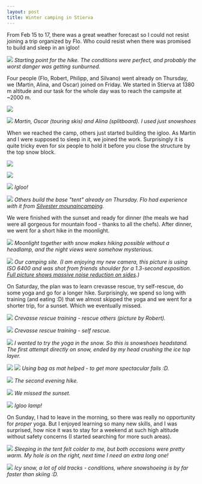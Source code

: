 ```yaml
---
layout: post
title: Winter camping in Stierva
---
```


From Feb 15 to 17, there was a great weather forecast so I could not resist joining a trip organized by Flo. Who could resist when there was promised to build and sleep in an igloo!

![](https://lh3.googleusercontent.com/NRl-Rmz1cwzKrvXmYkZSmQtlqwAQuSkLsr4wAi_G5FYo8gYMhBodTAtXE1u9GxApWmTampHgRNwDIUxuKPnyLa6laezM5AcKboHouVz5uwutVqy-kPUB-x0rf2GHq_9NUJJO8hKfxoA=w2160-h1440-no)
*Starting point for the hike. The conditions were perfect, and probably the worst danger was getting sunburned.*

Four people (Flo, Robert, Philipp, and Silvano) went already on Thursday, we (Martin, Alina, and Oscar) joined on Friday. We started in Stierva at 1380 m altitude and our task for the whole day was to reach the campsite at ~2000 m.

![](https://lh3.googleusercontent.com/QwoHNetvXUF6xFUe6X0ATZXDZ9jnVAFiF7K3oxlD3bq0XGdPZpUuqoOj7X1NHhqDUzKXzIt243SMnPaGwC0ud6cU2Up3kGEIn7o9m3darUcLvOyvHG-jGUuK5xgJ5mWy58WHQmscDuE=w2160-h1440-no)

![](https://lh3.googleusercontent.com/T6Lhw0SYKUoZmkwxYkxtqHJzfR6_IMP3auOQgL4DKusbcekg7D0xdtx4vnyPjt5nCyVGQBjG_c-xljeeh72ZR1gibF0kPqZZRboBj-YxLmBgcAmTmPKhmfW4XxlhmRSAwygyE072D0s=w2160-h1440-no)
*Martin, Oscar (touring skis) and Alina (splitboard). I used just snowshoes*

When we reached the camp, others just started building the igloo. As Martin and I were supposed to sleep in it, we joined the work. Surprisingly it is quite tricky even for six people to hold it before you close the structure by the top snow block.

![](https://lh3.googleusercontent.com/RIQ2ItU4ci1GADTzOjBEEZwE20ZJoaEafY57ymcSG_2QiYMH3TLDD0j2XLBb6XmKA_XAvJlYVwmt3CD3uemPcVF0BIpcwqBBrqpC9COZgC0ipUWO8SA7JvV2nyFp06GoYKvZ4mF03cY=w2160-h1440-no)

![](https://lh3.googleusercontent.com/P3PQu1xgt8lx4Wv3-8aCH3jMIp7E4o60rxADdVrwPGRn57FSY8zTu53pdeY5iIU9Up9bd-fmq_dudHd95228dTYgJ1NTtl91HrKrhBpgKeKwwfG_9AvP3_1RN8MttipqoAuzZO_5ReM=w2160-h1440-no)

![](https://lh3.googleusercontent.com/ubD_oqbvVgckWZuHpLnIzg5Ai4g4DVlmRnrsGGLwZuVqpT_gfts75XA9XkVRTtKZsMAFhiq3CAw4-THJoLLm0ubVg5efxrliC02td90CJ3Tfsdq-JIlJ_XPjqKOWBrn2DyfVlLcVAzU=w960-h1440-no)
*Igloo!*

![](https://lh3.googleusercontent.com/09KHNifUQpEyKduN0Xf3EUWBQDHqotSFTn-hBWGWbrBsErHYVw-lTiqLVcSMh4TXx8wXVWuZgp43E6MT0M9sV544ZGuIt103TpkKvmrr25aiwe2kEv0SUu2nOEEJ25m8BpjqJeGvcuU=w2160-h1440-no)
*Others build the base "tent" already on Thursday. Flo had experience with it from [Silvester mounaincamping](https://www.ubc-voc.com/2019/01/03/voc-europe-new-years-2019-trip).*

We were finished with the sunset and ready for dinner (the meals we had were all gorgeous for mountain food - thanks to all the chefs). After dinner, we went for a short hike in the moonlight.

![](https://lh3.googleusercontent.com/kZqlHtDkoxVNY7lafFE6mzxi4zQsidD-1ENkobQmSxqgRMdvoRbVUBgP7egbz1smWhU0tIYySsy7ePnDWk4tB9PVTbFhp3CUnu6hu6V4rDgHa3zKYUlwRvBGp8g6C21mwUkQcdRLWOE=w2160-h1440-no)
*Moonlight together with snow makes hiking possible without a headlamp, and the night views were somehow mysterious.*

![](https://lh3.googleusercontent.com/990rMMPsmrcoZLntG9MhCfB_uogEMOq9Ip-ckPiI1ZlA9ulpovzjtSjbiY1qv7cIt2_9k2yBiliBR-fb3yUFwohOQS2ojyRVtFv9_zN9LlrFeiS-hNdAFtwnb0ICsSJdcmN5-epDCgg=w2160-h1440-no)
*Our camping site. (I am enjoying my new camera, this picture is using ISO 6400 and was shot from friends shoulder for a 1.3-second exposition. [Full picture shows massive noise reduction on sides](https://lh3.googleusercontent.com/990rMMPsmrcoZLntG9MhCfB_uogEMOq9Ip-ckPiI1ZlA9ulpovzjtSjbiY1qv7cIt2_9k2yBiliBR-fb3yUFwohOQS2ojyRVtFv9_zN9LlrFeiS-hNdAFtwnb0ICsSJdcmN5-epDCgg=w5472-h3648-no).)*

On Saturday, the plan was to learn crevasse rescue, try self-rescue, do some yoga and go for a longer hike. Surprisingly, we spend so long with training (and eating :D) that we almost skipped the yoga and we went for a shorter trip, for a sunset. Which we eventually missed.

![](https://lh3.googleusercontent.com/Eq2dQXx2sUYqfKDqlyz9lVqYC93urfOIUg3PRrPHrencHNHZ0hUSaM2zaLbEX4CKJqfpOjavvTkoyuVByHWkxNbXydUkjJG-tcpRO-ZoSTRdWkB1q1_Ybb_KK6X3gscEzHdl8yeNhA=w1920-h1440-no)
*Crevasse rescue training - rescue others (picture by Robert).*

![](https://lh3.googleusercontent.com/49DKD7SI2tliO6nTKqU2bawRXhlT6ilZC_xRhv2aLb2uSnuM-PuZQ0VWpiYtaagw3hxkO4OmctdfHYu74Oi-612j5Di6yeGL7NYaaV9udaL_iV0cLNqKt0WyeBZYz2wV9ns-5TvoE_E=w2160-h1440-no)
*Crevasse rescue training - self rescue.*

![](https://lh3.googleusercontent.com/ddfgajolmwX6MmOkIGQ4A8ZueKWmZPe5DgsWYlWR-yjUvBBoTKXAACbnfbVuLcmM58WNBsxZ0NL1wReXPABaRmm8mHHXhtMqMrCONhJT5KXocKaJxWQmgaX18jF8vmmFp3hOfGdicsU=w2160-h1440-no)
*I wanted to try the yoga in the snow. So this is snowshoes headstand. The first attempt directly on snow, ended by my head crushing the ice top layer.*

![](https://lh3.googleusercontent.com/NRZ2vVYezRmuLokr6hc8ZrznaOBkedKlWeCO1osogsCDyCCmhrTJOa74zI2ItUOJvngVf5D7X-cBOXydvfa0JaWGsRqZejXF_w8kp5lszRmF_mL-3SPtPHCiS4OVhu1UgbtVEjM5IFA=w2160-h1440-no)
![](https://lh3.googleusercontent.com/jmA3mA2iBUHDQO7cHHw1gYNuhkqFIXrJcbx9N03lvBOJ2HzPUUjz3pzWKxvoa5_j6S1o4faJ957p8GhhGHP9tJnZGON-e4UOgUW9uMheQUn-XLMvbJIxAFr-p3-8EbeAh7hqVCVg3oE=w2160-h1440-no)
*Using bag as mat helped - to get more spectacular fails :D.*

![](https://lh3.googleusercontent.com/EDJJX5f24tNOCf1XtCl-iC2nVXaYyfT_RlwrjXPhJGIFk66vOTMPYFerp64INFLjjRSober_vGsmUdrEWOAbsXrIlBgRAOGY9wlD5_5lQBLBFKxhLEHILh7FeF-vhww6WCknEYg-8Lc=w2160-h1440-no)
*The second evening hike.*

![](https://lh3.googleusercontent.com/aO2RZeEV1iGaQWI-jSPcCxpGS0-4mVuCoP3Wk7psLpwfeonoi7OJJ_MwCMCjjhFAeQZfXi2AwX4H2zYRdjx7JP0LT4YU3rteGowfYnDgPOcvcNbWSXOx8xtui7SqgoRZM_22asqtGwc=w2160-h1440-no)
*We missed the sunset.*

![](https://lh3.googleusercontent.com/j8UY1GY_JbexnD7_I20z8T-oCsYxlWdbQs15XElXicfBmGrcA8mnqvWBeSNvRJRRNPEhLefxMBsoryeR0tsgCSX92EDZdFjB6MIU3twHibRel03jr-qvq8OQvshEYPgFuQPMdTVHqlI=w2160-h1440-no)
*Igloo lamp!*

On Sunday, I had to leave in the morning, so there was really no opportunity for *proper* yoga. But I enjoyed learning so many new skills, and I was surprised, how nice it was to stay for a weekend at such high altitude without safety concerns (I started searching for more such areas).

![](https://lh3.googleusercontent.com/Y4Qfw6Zy0_69UUoMb5Wsyzg1dBhQ58A71_f2o2bfeu5PIaMd76H2Ni5kdNmWeO9ulc8N6EMU5RVGfhmB_zKdLTYBcS7ZHwF5WGWplFJDOL0b2fEtuyccw70yK0m18grYLkAptA3L1G4=w2160-h1440-no)
*Sleeping in the tent felt colder to me, but both occasions were pretty warm. My hole is on the right, next time I need an extra long one!*

![](https://lh3.googleusercontent.com/uwVv8sQm_SLj0C3eQ7BV0pnlbuMWXXpX9HQVUehdQDYrCSRRJ7jZSVHq9A1-HN0XO9QM7yQ9mc-OqKD0f8iC9cBilQrqBPW7WgiHktYUiv79vSCB7O8AmZ5ZyDnaYiLXfumwWMx1_rQ=w2160-h1440-no)
*Icy snow, a lot of old tracks - conditions, where snowshoeing is by far faster than skiing :D.*

